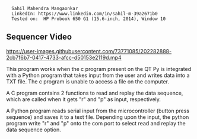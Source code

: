       Sahil Mahendra Mangaonkar
      LinkedIn: https://www.linkedin.com/in/sahil-m-39a2671b0
      Tested on:  HP Probook 650 G1 (15.6-inch, 2014), Window 10

## Sequencer Video

https://user-images.githubusercontent.com/73771085/202282888-2cb7f6b7-0417-4733-afcc-d50153e2119d.mp4

This program works when the c program present on the QT Py is integrated with a Python program that takes input from the user and writes data into a TXT file. The c program is unable to access a file on the computer.

A C program contains 2 functions to read and replay the data sequence, which are called when it gets "r" and "p" as input, respectively.

A Python program reads serial input from the microcontroller (button press sequence) and saves it to a text file. Depending upon the input, the python program write "r" and "p" onto the com port to select read and replay the data sequence option.
